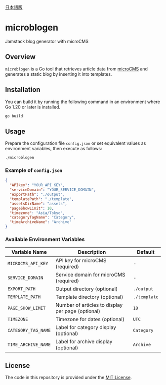 [日本語版](README.md)

# microblogen
Jamstack blog generator with microCMS

## Overview
`microblogen` is a Go tool that retrieves article data from [microCMS](https://microcms.io/)
and generates a static blog by inserting it into templates.

## Installation
You can build it by running the following command in an environment where Go 1.20 or later is installed.

```bash
go build
```

## Usage
Prepare the configuration file `config.json` or set equivalent values as environment variables,
then execute as follows:

```bash
./microblogen
```

### Example of `config.json`
```json
{
  "APIkey": "YOUR_API_KEY",
  "serviceDomain": "YOUR_SERVICE_DOMAIN",
  "exportPath": "./output",
  "templatePath": "./template",
  "assetsDirName": "assets",
  "pageShowLimit": 10,
  "timezone": "Asia/Tokyo",
  "categoryTagName": "Category",
  "timeArchiveName": "Archive"
}
```

### Available Environment Variables
| Variable Name | Description | Default |
| ------ | ---- | ---------- |
| `MICROCMS_API_KEY` | API key for microCMS (required) | - |
| `SERVICE_DOMAIN` | Service domain for microCMS (required) | - |
| `EXPORT_PATH` | Output directory (optional) | `./output` |
| `TEMPLATE_PATH` | Template directory (optional) | `./template` |
| `PAGE_SHOW_LIMIT` | Number of articles to display per page (optional) | `10` |
| `TIMEZONE` | Timezone for dates (optional) | `UTC` |
| `CATEGORY_TAG_NAME` | Label for category display (optional) | `Category` |
| `TIME_ARCHIVE_NAME` | Label for archive display (optional) | `Archive` |

## License
The code in this repository is provided under the [MIT License](LICENSE).
